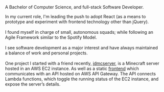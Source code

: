 A Bachelor of Computer Science, and full-stack Software Developer.  
  
In my current role, I'm leading the push to adopt React (as a means to prototype and experiment with
frontend technology other than jQuery).<br />
<br />
I found myself in charge of small, autonomous squads;
while following an Agile Framework similar to the Spotify Model.<br />
<br />
I see software development as a major interest and have always maintained a balance of work
and personal projects. <br />
<br />
One project I started with a friend recently, [jdmcserver](https://github.com/werzl/jdmcserver),
is a Minecraft server hosted in an AWS EC2 instance. As well as a
static [frontend](https://werzl.github.io/jdmcserver-frontend/#/jdmcserver-frontend/Server) which
communicates with an API hosted on AWS API Gateway. The API connects Lambda functions, which toggle the running status of the
EC2 instance, and expose the server’s details.
